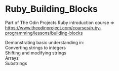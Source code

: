 # Ruby_Building_Blocks
Part of The Odin Projects Ruby introduction course => https://www.theodinproject.com/courses/ruby-programming/lessons/building-blocks

Demonstrating basic understanding in: </br>
Converting strings to integers
</br>
Shifting and modifying strings
</br>
Arrays
</br>
Substrings
